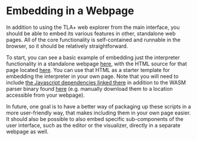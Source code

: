 # Embedding in a Webpage

In addition to using the TLA+ web explorer from the main interface, you should be able to embed its various features in other, standalone web pages. All of the core functionality is self-contained and runnable in the browser, so it should be relatively straightforward.

To start, you can see a basic example of embedding just the interpreter functionality in a standalone webpage [here](https://will62794.github.io/tla-web/doc/embed.html), with the HTML source for that page located [here](https://github.com/will62794/tla-web/blob/master/doc/embed.html). You can use that HTML as a starter template for embedding the interpreter in your own page. Note that you will need to include [the Javascript dependencies linked there](https://github.com/will62794/tla-web/blob/4c6e20d0c828bdfe34212a02de4b5ce82894d8fd/doc/embed.html#L8-L12) in addition to the WASM parser binary found [here](https://github.com/will62794/tla-web/blob/master/js/tree-sitter-tlaplus.wasm) (e.g. manually download them to a location accessible from your webpage). 

In future, one goal is to have a better way of packaging up these scripts in a more user-friendly way, that makes including them in your own page easier. It should also be possible to also embed specific sub-components of the user interface, such as the editor or the visualizer, directly in a separate webpage as well.